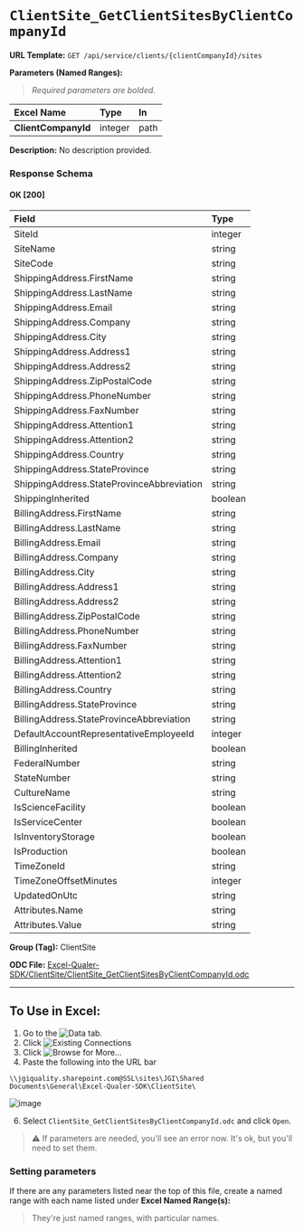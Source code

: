 # `ClientSite_GetClientSitesByClientCompanyId`
> 
    
**URL Template:**
`GET /api/service/clients/{clientCompanyId}/sites`

**Parameters (Named Ranges):**

> *Required parameters are bolded.*

| Excel Name          | Type    | In   |
|:--------------------|:--------|:-----|
| **ClientCompanyId** | integer | path |

**Description:**
No description provided.

### Response Schema

#### OK [200]

| Field                                     | Type    |
|:------------------------------------------|:--------|
| SiteId                                    | integer |
| SiteName                                  | string  |
| SiteCode                                  | string  |
| ShippingAddress.FirstName                 | string  |
| ShippingAddress.LastName                  | string  |
| ShippingAddress.Email                     | string  |
| ShippingAddress.Company                   | string  |
| ShippingAddress.City                      | string  |
| ShippingAddress.Address1                  | string  |
| ShippingAddress.Address2                  | string  |
| ShippingAddress.ZipPostalCode             | string  |
| ShippingAddress.PhoneNumber               | string  |
| ShippingAddress.FaxNumber                 | string  |
| ShippingAddress.Attention1                | string  |
| ShippingAddress.Attention2                | string  |
| ShippingAddress.Country                   | string  |
| ShippingAddress.StateProvince             | string  |
| ShippingAddress.StateProvinceAbbreviation | string  |
| ShippingInherited                         | boolean |
| BillingAddress.FirstName                  | string  |
| BillingAddress.LastName                   | string  |
| BillingAddress.Email                      | string  |
| BillingAddress.Company                    | string  |
| BillingAddress.City                       | string  |
| BillingAddress.Address1                   | string  |
| BillingAddress.Address2                   | string  |
| BillingAddress.ZipPostalCode              | string  |
| BillingAddress.PhoneNumber                | string  |
| BillingAddress.FaxNumber                  | string  |
| BillingAddress.Attention1                 | string  |
| BillingAddress.Attention2                 | string  |
| BillingAddress.Country                    | string  |
| BillingAddress.StateProvince              | string  |
| BillingAddress.StateProvinceAbbreviation  | string  |
| DefaultAccountRepresentativeEmployeeId    | integer |
| BillingInherited                          | boolean |
| FederalNumber                             | string  |
| StateNumber                               | string  |
| CultureName                               | string  |
| IsScienceFacility                         | boolean |
| IsServiceCenter                           | boolean |
| IsInventoryStorage                        | boolean |
| IsProduction                              | boolean |
| TimeZoneId                                | string  |
| TimeZoneOffsetMinutes                     | integer |
| UpdatedOnUtc                              | string  |
| Attributes.Name                           | string  |
| Attributes.Value                          | string  |

**Group (Tag):**
ClientSite

**ODC File:**
[Excel-Qualer-SDK/ClientSite/ClientSite_GetClientSitesByClientCompanyId.odc](https://github.com/Johnson-Gage-Inspection-Inc/qualer-sdk-odc/blob/main/Excel-Qualer-SDK/ClientSite/ClientSite_GetClientSitesByClientCompanyId.odc)

---

To Use in Excel:
---

1. Go to the ![`Data`](https://github.com/user-attachments/assets/da437a70-57b3-4c5b-bb01-4910ece19ed1)
 tab.
3. Click ![Existing Connections](https://github.com/user-attachments/assets/a2f1ed67-b2e0-4c23-ac90-68c870e60289)
4. Click ![`Browse for More...`](https://github.com/user-attachments/assets/8e698494-6865-41e7-b6fa-043aea81809a)
5. Paste the following into the URL bar
```
\\jgiquality.sharepoint.com@SSL\sites\JGI\Shared Documents\General\Excel-Qualer-SDK\ClientSite\
```

![image](https://github.com/user-attachments/assets/1e1a8d87-0377-446d-aaf5-d78562991db3)

6. Select `ClientSite_GetClientSitesByClientCompanyId.odc` and click `Open`.

> ⚠️ If parameters are needed, you'll see an error now. It's ok, but you'll need to set them.

### Setting parameters
If there are any parameters listed near the top of this file, create a named range with each name listed under **Excel Named Range(s):**
> They're just named ranges, with particular names.
